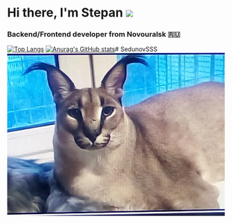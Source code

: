 # Hi there, I'm Stepan ![](https://github.com/blackcater/blackcater/raw/main/images/Hi.gif) 
### Backend/Frontend developer from Novouralsk 🇷🇺
[![Top Langs](https://github-readme-stats.vercel.app/api/top-langs/?username=SedunovSSS)](https://github.com/anuraghazra/github-readme-stats)
[![Anurag's GitHub stats](https://github-readme-stats.vercel.app/api?username=SedunovSSS)](https://github.com/anuraghazra/github-readme-stats)# SedunovSSS
!['Big Russian Cat Floppa'](images/floppa.jpg)
